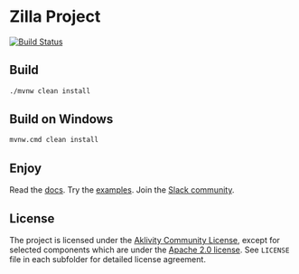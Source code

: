 # Zilla Project

[![Build Status][build-status-image]][build-status]

## Build
```bash
./mvnw clean install
```
## Build on Windows
```bash
mvnw.cmd clean install
```
## Enjoy
Read the [docs](https://docs.aklivity.io/zilla). Try the [examples](examples). Join the [Slack community](https://join.slack.com/t/aklivitycommunity/shared_invite/zt-sy06wvr9-u6cPmBNQplX5wVfd9l2oIQ).

## License

The project is licensed under the [Aklivity Community License](LICENSE-AklivityCommunity), except for selected components
which are under the [Apache 2.0 license](LICENSE-Apache).
See `LICENSE` file in each subfolder for detailed license agreement.

[build-status-image]: https://github.com/aklivity/zilla/workflows/build/badge.svg
[build-status]: https://github.com/aklivity/zilla/actions
